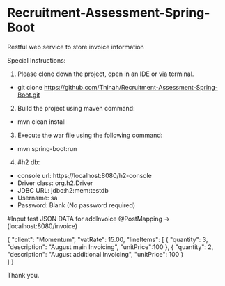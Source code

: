 # Recruitment-Assessment-Spring-Boot
Restful web service to store invoice information

Special Instructions:

1. Please clone down the project, open in an IDE or via terminal.
  * git clone https://github.com/Thinah/Recruitment-Assessment-Spring-Boot.git
2. Build the project using maven command: 
  * mvn clean install
3. Execute the war file using the following command: 
  * mvn spring-boot:run

4. #h2 db:
  * console url:   https://localhost:8080/h2-console
  * Driver class:  org.h2.Driver
  * JDBC URL:      jdbc:h2:mem:testdb
  * Username:      sa
  * Password:      Blank (No password required)


#Input test JSON DATA for addInvoice @PostMapping -> (localhost:8080/invoice)

{
    "client": "Momentum",
    "vatRate": 15.00,
    "lineItems": [
    	{
    		"quantity": 3,
    		"description": "August main Invoicing",
    		"unitPrice":100
    	}, 
    	{
    		"quantity": 2,
    		"description": "August additional Invoicing",
    		"unitPrice": 100
    	}	
    ]
}

Thank you.
